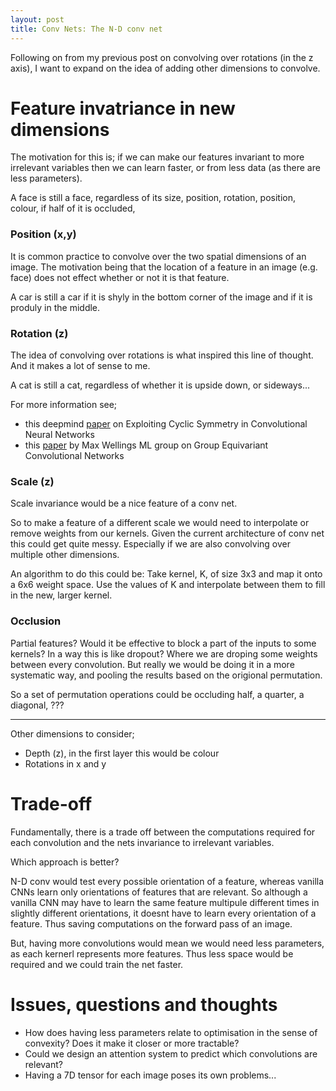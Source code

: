 ```yaml
---
layout: post
title: Conv Nets: The N-D conv net
---
```


Following on from my previous post on convolving over rotations (in the z axis), I want to expand on the idea of adding other dimensions to convolve.

# Feature invatriance in new dimensions

The motivation for this is; if we can make our features invariant to more irrelevant variables then we can learn faster, or from less data (as there are less parameters). 

A face is still a face, regardless of its size, position, rotation, position, colour, if half of it is occluded, 

### Position (x,y)

It is common practice to convolve over the two spatial dimensions of an image. The motivation being that the location of a feature in an image (e.g. face) does not effect whether or not it is that feature. 

A car is still a car if it is shyly in the bottom corner of the image and if it is produly in the middle.

### Rotation (z)

The idea of convolving over rotations is what inspired this line of thought. And it makes a lot of sense to me. 

A cat is still a cat, regardless of whether it is upside down, or sideways...

For more information see;

* this deepmind [paper](http://arxiv.org/pdf/1602.02660.pdf) on Exploiting Cyclic Symmetry in Convolutional Neural Networks
* this [paper](http://arxiv.org/abs/1602.07576) by Max Wellings ML group on Group Equivariant Convolutional Networks

### Scale (z)

Scale invariance would be a nice feature of a conv net.

So to make a feature of a different scale we would need to interpolate or remove weights from our kernels. Given the current architecture of conv net this could get quite messy. Especially if we are also convolving over multiple other dimensions.

An algorithm to do this could be: 
Take kernel, K, of size 3x3 and map it onto a 6x6 weight space. Use the values of K and interpolate between them to fill in the new, larger kernel. 


### Occlusion

Partial features? Would it be effective to block a part of the inputs to some kernels? In a way this is like dropout? Where we are droping some weights between every convolution. But really we would be doing it in a more systematic way, and pooling the results based on the origional permutation.

So a set of permutation operations could be occluding half, a quarter, a diagonal, ???

*****

Other dimensions to consider;

* Depth (z), in the first layer this would be colour
* Rotations in x and y


# Trade-off

Fundamentally, there is a trade off between the computations required for each convolution and the nets invariance to irrelevant variables.

Which approach is better?  

N-D conv would test every possible orientation of a feature, whereas vanilla CNNs learn only orientations of features that are relevant. So although a vanilla CNN may have to learn the same feature multipule different times in slightly different orientations, it doesnt have to learn every orientation of a feature. Thus saving computations on the forward pass of an image.

But, having more convolutions would mean we would need less parameters, as each kernerl represents more features. Thus less space would be required and we could train the net faster. 

# Issues, questions and thoughts

* How does having less parameters relate to optimisation in the sense of convexity? Does it make it closer or more tractable?
* Could we design an attention system to predict which convolutions are relevant?
* Having a 7D tensor for each image poses its own problems...